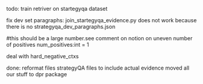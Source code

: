 todo:
train retriver on startegyqa dataset

fix dev set paragraphs:
join_startegyqa_evidence.py does not work because there is no strategyqa_dev_paragraphs.json

#this should be a large number.see comment on notion on uneven number of positives
num_positives:int = 1

deal with hard_negative_ctxs

done:
reformat files strategyQA files to include actual evidence moved all our stuff to dpr package
